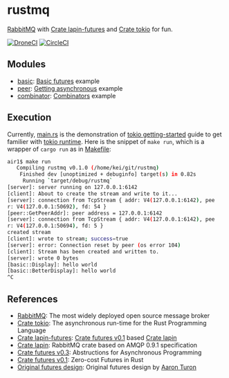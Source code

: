 # rustmq

[RabbitMQ] with [Crate lapin-futures] and [Crate tokio] for fun.

[![DroneCI]](https://cloud.drone.io/keithnoguchi/rustmq)
[![CircleCI]](https://circleci.com/gh/keithnoguchi/workflows/rustmq)

[DroneCI]: https://cloud.drone.io/api/badges/keithnoguchi/rustmq/status.svg
[CircleCI]: https://circleci.com/gh/keithnoguchi/rustmq.svg?style=svg

## Modules

- [basic]: [Basic futures] example
- [peer]: [Getting asynchronous] example
- [combinator]: [Combinators] example

[basic]: src/basic.rs
[peer]: src/peer.rs
[combinator]: src/combinator.rs
[basic futures]: https://tokio.rs/docs/futures/basic/
[getting asynchronous]: https://tokio.rs/docs/futures/getting_asynchronous/
[combinators]: https://tokio.rs/docs/futures/combinators/

## Execution

Currently, [main.rs] is the demonstration of [tokio getting-started] guide
to get familier with [tokio runtime].  Here is the snippet of `make run`,
which is a wrapper of `cargo run` as in [Makefile]:

```sh
air1$ make run
   Compiling rustmq v0.1.0 (/home/kei/git/rustmq)
    Finished dev [unoptimized + debuginfo] target(s) in 0.82s
     Running `target/debug/rustmq`
[server]: server running on 127.0.0.1:6142
[client]: About to create the stream and write to it...
[server]: connection from TcpStream { addr: V4(127.0.0.1:6142), pee
r: V4(127.0.0.1:50692), fd: 54 }
[peer::GetPeerAddr]: peer address = 127.0.0.1:6142
[server]: connection from TcpStream { addr: V4(127.0.0.1:6142), pee
r: V4(127.0.0.1:50694), fd: 5 }
created stream
[client]: wrote to stream; success=true
[server]: error: Connection reset by peer (os error 104)
[client]: Stream has been created and written to.
[server]: wrote 0 bytes
[basic::Display]: hello world
[basic::BetterDisplay]: hello world
^C
```

[main.rs]: src/main.rs
[Makefile]: Makefile

## References

- [RabbitMQ]: The most widely deployed open source message broker
- [Crate tokio]: The asynchronous run-time for the Rust Programming Language
- [Crate lapin-futures]: [Crate futures v0.1] based [Crate lapin]
- [Crate lapin]: RabbitMQ crate based on AMQP 0.9.1 specification
- [Crate futures v0.3]: Abstructions for Asynchronous Programming
- [Crate futures v0.1]: Zero-cost Futures in Rust
- [Original futures design]: Original futures design by [Aaron Turon]

[RabbitMQ]: https://www.rabbitmq.com
[crate tokio]: https://tokio.rs/
[tokio getting-started]: https://tokio.rs/docs/getting-started/hello-world/
[tokio runtime]: https://tokio.rs/docs/getting-started/runtime/
[crate futures v0.3]: https://docs.rs/futures/0.3.1/
[crate futures v0.1]: https://docs.rs/futures/0.1.29/
[crate lapin-futures]: https://docs.rs/lapin-futures/0.28.2/lapin_futures/
[crate lapin]: https://docs.rs/lapin/0.28.2/lapin/
[original futures design]: https://aturon.github.io/blog/2016/09/07/futures-design/
[Aaron Turon]: https://aturon.github.io/blog/
